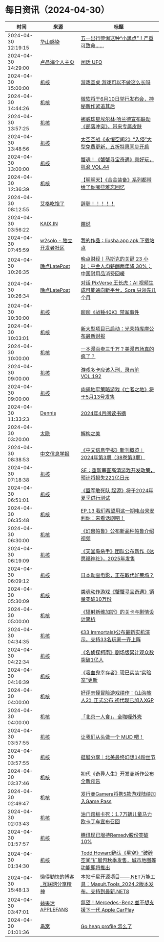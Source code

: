 ﻿# 每日资讯（2024-04-30）

|时间|来源|标题|
|---|---|---|
|2024-04-30 12:19:15|[华山感染](https://feedpress.me/wx-hsinfect)|[五一出行警惕这种“小黑点”！严重可致命……](http://mp.weixin.qq.com/s?__biz=Mzk0ODIzMjMxNQ%3D%3D&mid=2247502824&idx=1&sn=0ab6ddbc1a9894f0f72c4fec6c6beda2)|
|2024-04-30 14:29:00|[卢昌海个人主页](https://www.changhai.org//feed.xml)|[闲话 UFO](https://www.changhai.org/articles/youtube/UFO.php)|
|2024-04-30 15:00:00|[机核](https://www.gcores.com/rss)|[游戏圆桌 游戏可以不做这么长吗](https://www.gcores.com/radios/181003)|
|2024-04-30 14:44:26|[机核](https://www.gcores.com/rss)|[微软将于6月10日举行发布会，神秘新作紧追其后](https://www.gcores.com/articles/181156)|
|2024-04-30 13:57:25|[机核](https://www.gcores.com/rss)|[挪威球星埃尔林·哈兰德宣布联动《部落冲突》，带来专属皮肤](https://www.gcores.com/articles/181154)|
|2024-04-30 13:48:56|[机核](https://www.gcores.com/rss)|[太空空战《永恒空间2》“入侵”大型免费更新，五折特惠同步开启](https://www.gcores.com/articles/181153)|
|2024-04-30 13:00:00|[机核](https://www.gcores.com/rss)|[蟹魂！《蟹蟹寻宝奇遇》真好玩，机浪 VOL.44](https://www.gcores.com/radios/181085)|
|2024-04-30 12:36:39|[机核](https://www.gcores.com/rss)|[【聊聊天】《合金装备》系列都带给了你哪些难忘回忆](https://www.gcores.com/articles/181148)|
|2024-04-30 08:12:55|[艾格吃饱了](https://feedpress.me/wx-aigechibaole)|[辞职！！！！！](http://mp.weixin.qq.com/s?__biz=MjM5NTYxODQyMA%3D%3D&mid=2653452226&idx=1&sn=2fbaeedd2614dc1d06bebb2442533f19)|
|2024-04-30 03:56:22|[KAIX.IN](https://kaix.in/feed/)|[瞎说](https://kaix.in/2024/0430-let-go/)|
|2024-04-30 07:45:59|[w2solo - 独立开发者社区](https://w2solo.com/topics/feed)|[我的作品：liusha.app apk 下载站点](https://w2solo.com/topics/4588)|
|2024-04-30 10:26:35|[晚点LatePost](https://feedpress.me/wx-postlate)|[​晚点财经丨马斯克的关键 23 小时；​中金人均薪酬两年降 30%；中国耐用品消费回暖](http://mp.weixin.qq.com/s?__biz=MzU3Mjk1OTQ0Ng%3D%3D&mid=2247515683&idx=2&sn=9e1bf0a1da1d6a02dd39011dd573e17c)|
|2024-04-30 10:26:34|[晚点LatePost](https://feedpress.me/wx-postlate)|[对话 PixVerse 王长虎：AI 视频生成可能通向新平台，Sora 只领先几个月](http://mp.weixin.qq.com/s?__biz=MzU3Mjk1OTQ0Ng%3D%3D&mid=2247515683&idx=1&sn=f474c0a5494f60c3f5c2e4b251959ae7)|
|2024-04-30 10:30:00|[机核](https://www.gcores.com/rss)|[聊聊《战锤40K》禁军事件](https://www.gcores.com/videos/181051)|
|2024-04-30 10:03:01|[机核](https://www.gcores.com/rss)|[新大型项目已启动：光荣特库摩公布最新财报](https://www.gcores.com/articles/181143)|
|2024-04-30 10:00:00|[机核](https://www.gcores.com/rss)|[一本漫画卖三千万？美漫市场真的疯了？](https://www.gcores.com/videos/181022)|
|2024-04-30 09:00:00|[机核](https://www.gcores.com/rss)|[游戏多卡应该入刑，录音笔 VOL.192](https://www.gcores.com/radios/181138)|
|2024-04-30 09:00:00|[机核](https://www.gcores.com/rss)|[肉鸽地牢策略游戏《亡者之地》将于5月13号发售](https://www.gcores.com/articles/181116)|
|2024-04-30 11:33:23|[Dennis](https://www.domon.cn/rss/)|[2024年4月阅读书摘](https://www.domon.cn/2024-4yue-yue-du-shu-zhai/)|
|2024-04-30 03:20:00|[太隐](https://wangyurui.com/feed.xml)|[解构之美](https://wangyurui.com/posts/jie-gou-zhi-mei-4e3d28d8)|
|2024-04-30 08:38:53|[中文信息学报](https://feedpress.me/wx-jcip1986)|[《中文信息学报》新刊概览∣ 2024年第3期（38卷第3期）](http://mp.weixin.qq.com/s?__biz=MzI2NjY1NDE3MQ%3D%3D&mid=2247485647&idx=1&sn=70712388f89e7469788692bf63fbab96)|
|2024-04-30 07:18:38|[机核](https://www.gcores.com/rss)|[SE：重新审查高清游戏开发政策，预计将损失221亿日元](https://www.gcores.com/articles/181134)|
|2024-04-30 06:51:01|[机核](https://www.gcores.com/rss)|[《盟军敢死队 起源》将于2024年夏季进行测试](https://www.gcores.com/articles/181133)|
|2024-04-30 06:35:48|[机核](https://www.gcores.com/rss)|[EP.13 我们希望用这一期电台来安利你：来看话剧吧！](https://www.gcores.com/videos/181126)|
|2024-04-30 06:30:00|[机核](https://www.gcores.com/rss)|[《幻兽帕鲁》公布新品种帕鲁介绍视频](https://www.gcores.com/articles/181128)|
|2024-04-30 06:19:09|[机核](https://www.gcores.com/rss)|[《天堂岛杀手》团队公布新作《达愿福神社》，2025年发售](https://www.gcores.com/articles/181130)|
|2024-04-30 06:09:12|[机核](https://www.gcores.com/rss)|[日本动画电影，正在取代好莱坞？](https://www.gcores.com/articles/181102)|
|2024-04-30 05:30:09|[机核](https://www.gcores.com/rss)|[类魂动作游戏《蟹蟹寻宝奇遇》销量突破10万份](https://www.gcores.com/articles/181127)|
|2024-04-30 05:00:00|[机核](https://www.gcores.com/rss)|[《辐射新维加斯》的关卡与剧情设计简析](https://www.gcores.com/articles/181097)|
|2024-04-30 04:34:35|[机核](https://www.gcores.com/rss)|[《33 Immortals》公布最新实机演示，支持33名玩家一齐上阵](https://www.gcores.com/articles/181125)|
|2024-04-30 04:22:34|[机核](https://www.gcores.com/rss)|[《名侦探柯南》剧场版累计观众数突破1亿人](https://www.gcores.com/articles/181123)|
|2024-04-30 04:16:39|[机核](https://www.gcores.com/rss)|[《吸血鬼幸存者》现已实装“实验室”更新](https://www.gcores.com/articles/181124)|
|2024-04-30 04:00:00|[机核](https://www.gcores.com/rss)|[好评志怪冒险游戏续作：《山海旅人2》正式公布 初代现已加入XGP](https://www.gcores.com/articles/181115)|
|2024-04-30 04:00:00|[机核](https://www.gcores.com/rss)|[「北京一人食」，全咖喱外壳](https://www.gcores.com/articles/181100)|
|2024-04-30 03:57:55|[机核](https://www.gcores.com/rss)|[让我们从头做一个 MUD 吧！](https://www.gcores.com/articles/181122)|
|2024-04-30 03:57:55|[机核](https://www.gcores.com/rss)|[逛展分享｜北美最终幻想14粉丝节](https://www.gcores.com/articles/181037)|
|2024-04-30 03:37:46|[机核](https://www.gcores.com/rss)|[初代《奇异人生》开发商新作公布全新预告](https://www.gcores.com/articles/181117)|
|2024-04-30 02:49:47|[机核](https://www.gcores.com/rss)|[发行商Gamera将携5款游戏陆续加入Game Pass](https://www.gcores.com/articles/181114)|
|2024-04-30 02:03:43|[机核](https://www.gcores.com/rss)|[油门踏板卡死：1.7万辆儿童马力欧卡丁车宣布召回](https://www.gcores.com/articles/181111)|
|2024-04-30 01:57:57|[机核](https://www.gcores.com/rss)|[腾讯现已增持Remedy股份突破10%](https://www.gcores.com/articles/181110)|
|2024-04-30 01:34:30|[机核](https://www.gcores.com/rss)|[Todd Howard确认《星空》“破碎空间”扩展包秋季发售，城市地图等功能即将推出](https://www.gcores.com/articles/181108)|
|2024-04-30 15:48:13|[懒得勤快的博客_互联网分享精神](https://masuit.com/rss)|[本站千星开源项目——.NET万能工具：Masuit.Tools_2024.2版本发布，支持到最新.NET8](https://masuit.com/55)|
|2024-04-30 03:47:01|[蘋果迷 APPLEFANS](https://applefans.today/feed/)|[無望！Mercedes-Benz 並不想支援下一代 Apple CarPlay](https://applefans.today/2024-04-mercedes-benz-ceo-not-using-apple-next-gen-carplay/)|
|2024-04-30 01:01:36|[鸟窝](https://colobu.com/atom.xml)|[Go heap profile 怎么了](https://colobu.com/2024/04/30/what-s-wrong-with-go-heap-profile/)|
